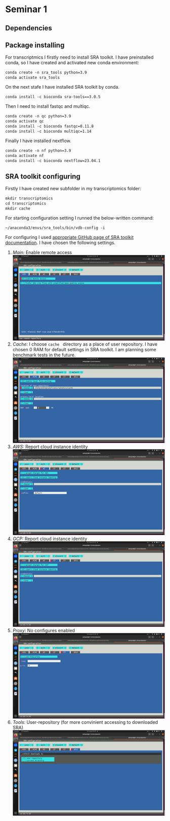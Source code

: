 # Seminar 1

## Dependencies

## Package installing

For transcriptmics I firstly need to install SRA toolkit.
I have preinstalled conda, so I have created and activated new conda environment:

```{bash}
conda create -n sra_tools python=3.9
conda activate sra_tools
```
On the next stafe I have installed SRA toolkit by conda.

```{bash}
conda install -c bioconda sra-tools==3.0.5
```

Then I need to install fastqc and multiqc.

```{bash}
conda create -n qc python=3.9
conda activate qc
conda install -c bioconda fastqc=0.11.8
conda install -c bioconda multiqc=1.14
```


Finally I have installed nextflow.

```{bash}
conda create -n nf python=3.9
conda activate nf
conda install -c bioconda nextflow=23.04.1
```


## SRA toolkit configuring

Firstly I have created new subfolder in my transcriptomics folder:

```
mkdir transcriptomics
cd transcriptomics
mkdir cache
```

For starting configuration setting I runned the below-written command:

```{bash}
~/anaconda3/envs/sra_tools/bin/vdb-config -i
```

For configuring I used [appropriate GitHub page of SRA toolkit documentation](https://github.com/ncbi/sra-tools/wiki/05.-Toolkit-Configuration). I have chosen the following settings.

1. *Main:* Enable remote access ![sra-toolkit configure1](./pictures/sra_toolkit_configure1.png)
2. *Cache:* I choose `cache ` directory as a place of user repository. I have chosen 0 RAM for default settings in SRA toolkit. I am planning some benchmark tests in the future.  ![sra-toolkit configure2](./pictures/sra_toolkit_configure2.png)
3. *AWS:* Report cloud instance identity ![sra-toolkit configure3](./pictures/sra_toolkit_configure3.png)
4. *GCP:* Report cloud instance identity ![sra-toolkit configure4](./pictures/sra_toolkit_configure4.png)
5. *Proxy:* No configures enabled ![sra-toolkit configure5](./pictures/sra_toolkit_configure5.png)
6. *Tools:* User-repository (for more convinient accessing to downloaded SRA) ![sra-toolkit configure6](./pictures/sra_toolkit_configure6.png)

